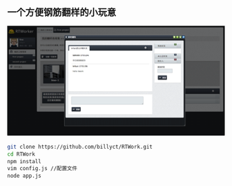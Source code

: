 ## 一个方便钢筋翻样的小玩意


![image](https://github.com/billyct/RTWork/raw/master/screenshots/rtwork.png)


```bash
git clone https://github.com/billyct/RTWork.git
cd RTWork
npm install
vim config.js //配置文件
node app.js
```

